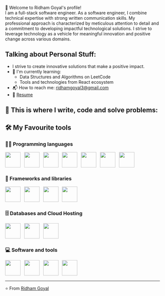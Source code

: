 👋 Welcome to Ridham Goyal's profile!  
I am a full-stack software engineer. 
As a software engineer, I combine technical expertise with strong written communication skills. My professional approach is characterized by meticulous attention to detail and a commitment to developing impactful technological solutions.
I strive to leverage technology as a vehicle for meaningful innovation and positive change across various domains.
 
## Talking about Personal Stuff: 
- I strive to create innovative solutions that make a positive impact.
- 🌱 I'm currently learning: 
  - Data Structures and Algorithms on LeetCode 
  - Tools and technologies from React ecosystem  
- 📬 How to reach me: ridhamgoyal3@gmail.com 
- 📝 [Resume](Ridham_Goyal_resume.pdf)

## 💪 This is where I write, code and solve problems:

## 🛠️ My Favourite tools 

### 👨‍💻 Programming languages 
<p align="left">
<img src="https://cdn.jsdelivr.net/gh/devicons/devicon/icons/html5/html5-original.svg" width="50" height="50"/>&nbsp;&nbsp;
<img src="https://cdn.jsdelivr.net/gh/devicons/devicon/icons/css3/css3-original.svg" width="50" height="50"/>&nbsp;&nbsp;
<img src="https://cdn.jsdelivr.net/gh/devicons/devicon/icons/javascript/javascript-original.svg" width="50" height="50"/>&nbsp;&nbsp;
<img src="https://cdn.jsdelivr.net/gh/devicons/devicon/icons/nodejs/nodejs-original.svg" width="50" height="50"/>&nbsp;&nbsp;
<img src="https://cdn.jsdelivr.net/gh/devicons/devicon/icons/java/java-original.svg" width="50" height="50"/>&nbsp;&nbsp;
<img src="https://cdn.jsdelivr.net/gh/devicons/devicon/icons/python/python-original.svg" width="50" height="50"/>&nbsp;&nbsp;
<img src="https://cdn.jsdelivr.net/gh/devicons/devicon/icons/cplusplus/cplusplus-original.svg" width="50" height="50"/>
</p>

### 🧰 Frameworks and libraries 
<p align="left">
<img src="https://cdn.jsdelivr.net/gh/devicons/devicon/icons/express/express-original.svg" width="50" height="50"/>&nbsp;&nbsp;
<img src="https://cdn.jsdelivr.net/gh/devicons/devicon/icons/react/react-original.svg" width="50" height="50"/>&nbsp;&nbsp;
<img src="https://cdn.jsdelivr.net/gh/devicons/devicon/icons/redis/redis-original.svg" width="50" height="50"/>&nbsp;&nbsp;
<img src="https://cdn.jsdelivr.net/gh/devicons/devicon/icons/rabbitmq/rabbitmq-original.svg" width="50" height="50"/>
</p>

### 🗄️ Databases and Cloud Hosting 
<p align="left">
<img src="https://cdn.jsdelivr.net/gh/devicons/devicon/icons/mongodb/mongodb-original.svg" width="50" height="50"/>&nbsp;&nbsp;
<img src="https://cdn.jsdelivr.net/gh/devicons/devicon/icons/mysql/mysql-original.svg" width="50" height="50"/>&nbsp;&nbsp;
<img src="https://cdn.jsdelivr.net/gh/devicons/devicon/icons/sequelize/sequelize-original.svg" width="50" height="50"/>
</p>

### 💻 Software and tools
<p align="left">
<img src="https://cdn.jsdelivr.net/gh/devicons/devicon/icons/git/git-original.svg" width="50" height="50"/>&nbsp;&nbsp;
<img src="https://cdn.jsdelivr.net/gh/devicons/devicon/icons/vscode/vscode-original.svg" width="50" height="50"/>&nbsp;&nbsp;
<img src="https://cdn.jsdelivr.net/gh/devicons/devicon/icons/jupyter/jupyter-original.svg" width="50" height="50"/>&nbsp;&nbsp;
<img src="https://cdn.jsdelivr.net/gh/devicons/devicon/icons/postman/postman-original.svg" width="50" height="50"/>
<!-- <img src="https://cdn.jsdelivr.net/gh/devicons/devicon/icons/brave/brave-original.svg" width="50" height="50"/> -->
</p>

---
⭐️ From [Ridham Goyal](https://github.com/ridhamxdev)
